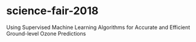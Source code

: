 # science-fair-2018
Using Supervised Machine Learning Algorithms for Accurate and Efficient Ground-level Ozone Predictions
